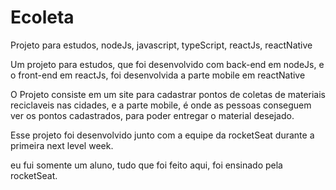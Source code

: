# Ecoleta
Projeto para estudos, nodeJs, javascript, typeScript, reactJs, reactNative

Um projeto para estudos, que foi desenvolvido com back-end em nodeJs, e o front-end em reactJs, 
foi desenvolvida a parte mobile em reactNative

O Projeto consiste em um site para cadastrar pontos de coletas de materiais reciclaveis nas cidades,
e a parte mobile, é onde as pessoas conseguem ver os pontos cadastrados, para poder entregar o material desejado.

Esse projeto foi desenvolvido junto com a equipe da rocketSeat durante a primeira next level week.

eu fui somente um aluno, tudo que foi feito aqui, foi ensinado pela rocketSeat.
